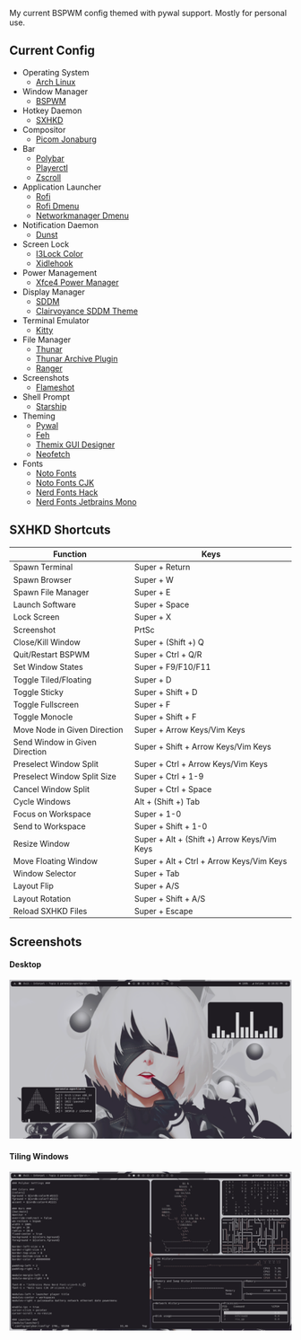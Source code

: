 My current BSPWM config themed with pywal support. Mostly for personal use.

## Current Config

- Operating System
  - [Arch Linux](https://archlinux.org/)
- Window Manager
  - [BSPWM](https://github.com/baskerville/bspwm)
- Hotkey Daemon
  - [SXHKD](https://github.com/baskerville/sxhkd)
- Compositor
  - [Picom Jonaburg](https://github.com/jonaburg/picom)
- Bar
  - [Polybar](https://github.com/polybar/polybar)
  - [Playerctl](https://github.com/altdesktop/playerctl)
  - [Zscroll](https://github.com/noctuid/zscroll)
- Application Launcher
  - [Rofi](https://github.com/davatorium/rofi)
  - [Rofi Dmenu](https://aur.archlinux.org/packages/rofi-dmenu/)
  - [Networkmanager Dmenu](https://github.com/firecat53/networkmanager-dmenu)
- Notification Daemon
  - [Dunst](https://github.com/dunst-project/dunst)
- Screen Lock
  - [I3Lock Color](https://github.com/Raymo111/i3lock-color)
  - [Xidlehook](https://github.com/jD91mZM2/xidlehook)
- Power Management
  - [Xfce4 Power Manager](https://github.com/GalliumOS/xfce4-power-manager)
- Display Manager
  - [SDDM](https://github.com/sddm/sddm)
  - [Clairvoyance SDDM Theme](https://github.com/eayus/sddm-theme-clairvoyance)
- Terminal Emulator
  - [Kitty](https://github.com/kovidgoyal/kitty)
- File Manager
  - [Thunar](https://github.com/xfce-mirror/thunar)
  - [Thunar Archive Plugin](https://github.com/andreldm/thunar-archive-plugin)
  - [Ranger](https://github.com/ranger/ranger)
- Screenshots
  - [Flameshot](https://github.com/flameshot-org/flameshot)
- Shell Prompt
  - [Starship](https://github.com/starship/starship)
- Theming
  - [Pywal](https://github.com/dylanaraps/pywal)
  - [Feh](https://github.com/derf/feh)
  - [Themix GUI Designer](https://github.com/themix-project/oomox)
  - [Neofetch](https://github.com/dylanaraps/neofetch)
- Fonts
  - [Noto Fonts](https://archlinux.org/packages/extra/any/noto-fonts/)
  - [Noto Fonts CJK](https://archlinux.org/packages/extra/any/noto-fonts-cjk/)
  - [Nerd Fonts Hack](https://aur.archlinux.org/packages/nerd-fonts-hack/)
  - [Nerd Fonts Jetbrains Mono](https://aur.archlinux.org/packages/nerd-fonts-jetbrains-mono/)

## SXHKD Shortcuts

| Function                        | Keys                                        |
| ------------------------------- | --------------------------------------------|
| Spawn Terminal                  | Super + Return                              |
| Spawn Browser                   | Super + W                                   |
| Spawn File Manager              | Super + E                                   |
| Launch Software                 | Super + Space                               |
| Lock Screen                     | Super + X                                   |
| Screenshot                      | PrtSc                                       |
| Close/Kill Window               | Super + (Shift +) Q                         |
| Quit/Restart BSPWM              | Super + Ctrl + Q/R                          |
| Set Window States               | Super + F9/F10/F11                          |
| Toggle Tiled/Floating           | Super + D                                   |
| Toggle Sticky                   | Super + Shift + D                           |
| Toggle Fullscreen               | Super + F                                   |
| Toggle Monocle                  | Super + Shift + F                           |
| Move Node in Given Direction    | Super + Arrow Keys/Vim Keys                 |
| Send Window in Given Direction  | Super + Shift + Arrow Keys/Vim Keys         |
| Preselect Window Split          | Super + Ctrl + Arrow Keys/Vim Keys          |
| Preselect Window Split Size     | Super + Ctrl + 1-9                          |
| Cancel Window Split             | Super + Ctrl + Space                        |
| Cycle Windows                   | Alt + (Shift +) Tab                         |
| Focus on Workspace              | Super + 1-0                                 |
| Send to Workspace               | Super + Shift + 1-0                         |
| Resize Window                   | Super + Alt + (Shift +) Arrow Keys/Vim Keys |
| Move Floating Window            | Super + Alt + Ctrl + Arrow Keys/Vim Keys    |
| Window Selector                 | Super + Tab                                 |
| Layout Flip                     | Super + A/S                                 |
| Layout Rotation                 | Super + Shift + A/S                         |
| Reload SXHKD Files              | Super + Escape                              |

## Screenshots

#### Desktop

![Desktop](./Desktop.png)

#### Tiling Windows

![Windows](./Windows.png)
